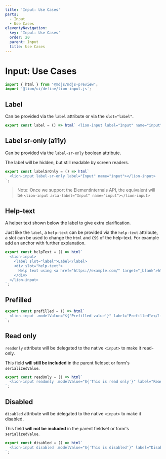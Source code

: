 ```yaml
---
title: 'Input: Use Cases'
parts:
  - Input
  - Use Cases
eleventyNavigation:
  key: 'Input: Use Cases'
  order: 20
  parent: Input
  title: Use Cases
---
```


# Input: Use Cases

```js script
import { html } from '@mdjs/mdjs-preview';
import '@lion/ui/define/lion-input.js';
```

## Label

Can be provided via the `label` attribute or via the `slot="label"`.

```js preview-story
export const label = () => html` <lion-input label="Input" name="input"></lion-input> `;
```

## Label sr-only (a11y)

Can be provided via the `label-sr-only` boolean attribute.

The label will be hidden, but still readable by screen readers.

```js preview-story
export const labelSrOnly = () => html`
  <lion-input label-sr-only label="Input" name="input"></lion-input>
`;
```

> Note: Once we support the ElementInternals API, the equivalent will be `<lion-input aria-label="Input" name="input"></lion-input>`

## Help-text

A helper text shown below the label to give extra clarification.

Just like the `label`, a `help-text` can be provided via the `help-text` attribute, a slot can be used to change the `html` and `CSS` of the help-text.
For example add an anchor with further explanation.

```js preview-story
export const helpText = () => html`
  <lion-input>
    <label slot="label">Label</label>
    <div slot="help-text">
      Help text using <a href="https://example.com/" target="_blank">html</a>
    </div>
  </lion-input>
`;
```

## Prefilled

```js preview-story
export const prefilled = () => html`
  <lion-input .modelValue="${'Prefilled value'}" label="Prefilled"></lion-input>
`;
```

## Read only

`readonly` attribute will be delegated to the native `<input>` to make it read-only.

This field **will still be included** in the parent fieldset or form's `serializedValue`.

```js preview-story
export const readOnly = () => html`
  <lion-input readonly .modelValue="${'This is read only'}" label="Read only"></lion-input>
`;
```

## Disabled

`disabled` attribute will be delegated to the native `<input>` to make it disabled.

This field **will not be included** in the parent fieldset or form's `serializedValue`.

```js preview-story
export const disabled = () => html`
  <lion-input disabled .modelValue="${'This is disabled'}" label="Disabled"></lion-input>
`;
```
